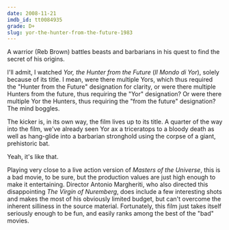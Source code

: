 ```yaml
---
date: 2008-11-21
imdb_id: tt0084935
grade: D+
slug: yor-the-hunter-from-the-future-1983
---
```


A warrior (Reb Brown) battles beasts and barbarians in his quest to find the secret of his origins.

I'll admit, I watched _Yor, the Hunter from the Future_ (_Il Mondo di Yor_), solely because of its title. I mean, were there multiple Yors, which thus required the "Hunter from the Future" designation for clarity, or were there multiple Hunters from the future, thus requiring the "Yor" designation? Or were there multiple Yor the Hunters, thus requiring the "from the future" designation? The mind boggles.

The kicker is, in its own way, the film lives up to its title. A quarter of the way into the film, we've already seen Yor ax a triceratops to a bloody death as well as hang-glide into a barbarian stronghold using the corpse of a giant, prehistoric bat.

Yeah, it's like that.

Playing very close to a live action version of _Masters of the Universe_, this is a bad movie, to be sure, but the production values are just high enough to make it entertaining. Director Antonio Margheriti, who also directed this disappointing <span data-imdb-id="tt0057646">_The Virgin of Nuremberg_</span>, does include a few interesting shots and makes the most of his obviously limited budget, but can't overcome the inherent silliness in the source material. Fortunately, this film just takes itself seriously enough to be fun, and easily ranks among the best of the "bad" movies.
